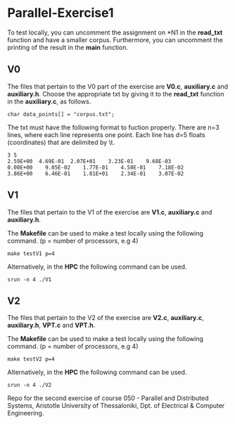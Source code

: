 # Parallel-Exercise1

To test locally, you can uncomment the assignment on *N1 in the **read_txt** function
and have a smaller corpus. Furthermore, you can uncomment the printing of the result in the **main** function.

## **V0**
The files that pertain to the V0 part of the exercise are
**V0.c**, **auxiliary.c** and **auxiliary.h**. Choose the appropriate 
txt by giving it to the **read_txt** function in the **auxiliary.c**, as follows.

```
char data_points[] = "corpus.txt";
```
The txt must have the following format to fuction properly.
There are n=3 lines, where each line represents one point.
Each line has d=5 floats (coordinates) that are delimited by \t.

```
3 5
2.59E+00  4.69E-01	2.07E+01	3.23E-01	9.68E-03
0.00E+00	9.05E-02	1.77E-01	4.58E-01	7.18E-02	
3.86E+00	6.46E-01	1.81E+01	2.34E-01	3.07E-02	
```
## **V1**
The files that pertain to the V1 of the exercise are **V1.c**, **auxiliary.c** and **auxiliary.h**.

The **Makefile** can be used to make a test locally using the following command. (p = number of processors, e.g 4)

```
make testV1 p=4
```
Alternatively, in the **HPC** the following command can be used.
```
srun -n 4 ./V1
```
## **V2**
The files that pertain to the V2 of the exercise are **V2.c**, **auxiliary.c**, **auxiliary.h**, **VPT.c** and **VPT.h**.

The **Makefile** can be used to make a test locally using the following command. (p = number of processors, e.g 4)

```
make testV2 p=4
```
Alternatively, in the **HPC** the following command can be used.
```
srun -n 4 ./V2
```

Repo for the second exercise of course 050 - Parallel and Distributed Systems, Aristotle University of Thessaloniki, Dpt. of Electrical & Computer Engineering.
